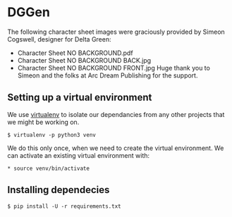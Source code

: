# DGGen

The following character sheet images were graciously provided by Simeon Cogswell, designer for Delta Green:
* Character Sheet NO BACKGROUND.pdf
* Character Sheet NO BACKGROUND BACK.jpg
* Character Sheet NO BACKGROUND FRONT.jpg
Huge thank you to Simeon and the folks at Arc Dream Publishing for the support.


## Setting up a virtual environment

We use [virtualenv](http://docs.python-guide.org/en/latest/dev/virtualenvs/) to isolate our dependancies from any other projects that we might be working on.

    $ virtualenv -p python3 venv

We do this only once, when we need to create the virtual environment. We can activate an existing virtual environment with:

    * source venv/bin/activate

## Installing dependecies

    $ pip install -U -r requirements.txt
